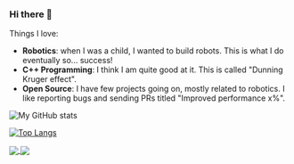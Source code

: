 ### Hi there 👋

<!--
**mnourgwad/mnourgwad** is a ✨ _special_ ✨ repository because its `README.md` (this file) appears on your GitHub profile.

Here are some ideas to get you started:

- 🔭 I’m currently working on ...
- 🌱 I’m currently learning ...
- 👯 I’m looking to collaborate on ...
- 🤔 I’m looking for help with ...
- 💬 Ask me about ...
- 📫 How to reach me: ...
- 😄 Pronouns: ...
- ⚡ Fun fact: ...
-->

Things I love:

- **Robotics**: when I was a child, I wanted to build robots. This is what I do eventually so... success!
- **C++ Programming**: I think I am quite good at it. This is called "Dunning Kruger effect".
- **Open Source**: I have few projects going on, mostly related to robotics. I like reporting bugs and sending PRs titled "Improved performance x%".

![My GitHub stats](https://github-readme-stats.vercel.app/api?username=mnourgwad&show_icons=true&theme=radical)

[![Top Langs](https://github-readme-stats.vercel.app/api/top-langs/?username=mnourgwad&layout=compact)](https://github.com/anuraghazra/github-readme-stats)




<a href="https://github.com/anuraghazra/github-readme-stats">
  <img align="center" src="https://github-readme-stats.vercel.app/api/pin/?username=mnourgwad&repo=github-readme-stats" />
</a>
<a href="https://github.com/anuraghazra/convoychat">
  <img align="center" src="https://github-readme-stats.vercel.app/api/pin/?username=mnourgwad&repo=convoychat" />
</a>
